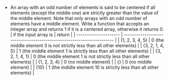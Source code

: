 - An array with an odd number of elements is said to be centered if all elements (except the middle one) are strictly greater than the value of the middle element. Note that only arrays with an odd number of elements have a middle element. Write a function that accepts an integer array and returns 1 if it is a centered array, otherwise it returns 0.
| if the input array is | return                                                                |
| --------------------- | --------------------------------------------------------------------- |
| {1, 2, 3, 4, 5}       | 0 (the middle element 3 is not strictly less than all other elements) |
| {3, 2, 1, 4, 5}       | 1 (the middle element 1 is strictly less than all other elements)     |
| {3, 2, 1, 4, 1}       | 0 (the middle element 1 is not strictly less than all other elements) |
| {1, 2, 3, 4}          | 0 (no middle element)                                                 |
| {}                    | 0 (no middle element)                                                 |
| {10}                  | 1 (the mdidle element 10 is strictly less than all other elements)    |